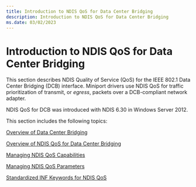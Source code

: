 ```yaml
---
title: Introduction to NDIS QoS for Data Center Bridging
description: Introduction to NDIS QoS for Data Center Bridging
ms.date: 03/02/2023
---
```


# Introduction to NDIS QoS for Data Center Bridging


This section describes NDIS Quality of Service (QoS) for the IEEE 802.1 Data Center Bridging (DCB) interface. Miniport drivers use NDIS QoS for traffic prioritization of transmit, or *egress*, packets over a DCB-compliant network adapter.

NDIS QoS for DCB was introduced with NDIS 6.30 in Windows Server 2012.

This section includes the following topics:

[Overview of Data Center Bridging](overview-of-data-center-bridging.md)

[Overview of NDIS QoS for Data Center Bridging](ndis-qos-for-data-center-bridging.md)

[Managing NDIS QoS Capabilities](registering-ndis-qos-capabilities.md)

[Managing NDIS QoS Parameters](overview-of-ndis-qos-parameters.md)

[Standardized INF Keywords for NDIS QoS](standardized-inf-keywords-for-ndis-qos.md)

 

 





